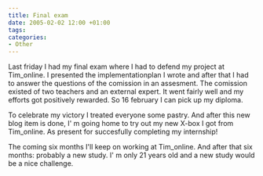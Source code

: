 ```yaml
---
title: Final exam
date: 2005-02-02 12:00 +01:00
tags:
categories:
- Other
---
```


Last friday I had my final exam  where I had to defend my project at Tim_online. I presented the implementationplan I wrote and after that I had to answer the questions of the comission in an assesment. The comission existed of two teachers and an external expert. 
It went fairly well and my efforts got positively rewarded. So 16 february I can pick up my diploma. 

To celebrate my victory I treated everyone some pastry. And after this new blog item is done, I' m going home to try out my new X-box I got from Tim_online. As present for succesfully completing my internship!

The coming six months I'll keep on working at Tim_online. And after that six months: probably a new study. I' m only 21 years old and a new study would be a nice challenge.